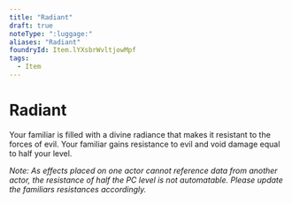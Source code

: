 ```yaml
---
title: "Radiant"
draft: true
noteType: ":luggage:"
aliases: "Radiant"
foundryId: Item.lYXsbrWvltjowMpf
tags:
  - Item
---
```


# Radiant

Your familiar is filled with a divine radiance that makes it resistant to the forces of evil. Your familiar gains resistance to evil and void damage equal to half your level.

_Note: As effects placed on one actor cannot reference data from another actor, the resistance of half the PC level is not automatable. Please update the familiars resistances accordingly._
